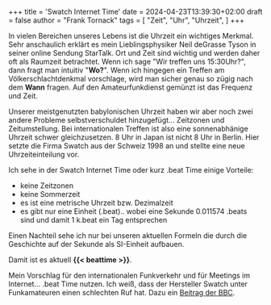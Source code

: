 +++
title = 'Swatch Internet Time'
date = 2024-04-23T13:39:30+02:00
draft = false
author = "Frank Tornack"
tags = [
    "Zeit",
    "Uhr",
    "Uhrzeit",
]
+++

In vielen Bereichen unseres Lebens ist die Uhrzeit ein wichtiges Merkmal. Sehr anschaulich erklärt es mein Lieblingsphysiker Neil deGrasse Tyson in seiner online Sendung StarTalk. Ort und Zeit sind wichtig und werden daher oft als Raumzeit betrachtet. Wenn ich sage "Wir treffen uns 15:30Uhr?", dann fragt man intuitiv "**Wo?**". Wenn ich hingegen ein Treffen am Völkerschlachtdenkmal vorschlage, wird man sicher genau so zügig nach dem **Wann** fragen. Auf den Amateurfunkdienst gemünzt ist das Frequenz und Zeit.

Unserer meistgenutzten babylonischen Uhrzeit haben wir aber noch zwei andere Probleme selbstverschuldet hinzugefügt... Zeitzonen und Zeitumstellung. Bei internationalen Treffen ist also eine sonnenabhänige Uhrzeit schwer gleichzusetzen. 8 Uhr in Japan ist nicht 8 Uhr in Berlin. Hier setzte die Firma Swatch aus der Schweiz 1998 an und stellte eine neue Uhrzeiteinteilung vor.

Ich sehe in der Swatch Internet Time oder kurz .beat Time einige Vorteile:

- keine Zeitzonen
- keine Sommerzeit
- es ist eine metrische Uhrzeit bzw. Dezimalzeit
- es gibt nur eine Einheit (.beat).. wobei eine Sekunde 0.011574 .beats sind und damit 1 k.beat ein Tag entsprechen

Einen Nachteil sehe ich nur bei unseren aktuellen Formeln die durch die Geschichte auf der Sekunde als SI-Einheit aufbauen.

Damit ist es aktuell **{{< beattime >}}**. 

Mein Vorschlag für den internationalen Funkverkehr und für Meetings im Internet... .beat Time nutzen. 
Ich weiß, dass der Hersteller Swatch unter Funkamateuren einen schlechten Ruf hat. Dazu ein [Beitrag der BBC](http://news.bbc.co.uk/2/hi/science/nature/320560.stm). 
